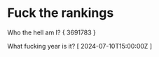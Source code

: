 # Fuck the rankings

Who the hell am I?
{ 3691783 }

What fucking year is it?
[ 2024-07-10T15:00:00Z ]
